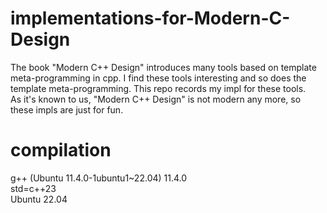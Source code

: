# implementations-for-Modern-C-Design
The book "Modern C++ Design" introduces many tools based on template meta-programming in cpp. I find these tools interesting and so does the template meta-programming.
This repo records my impl for these tools.  
As it's known to us, "Modern C++ Design" is not modern any more, so these impls are just for fun.  
# compilation
g++ (Ubuntu 11.4.0-1ubuntu1~22.04) 11.4.0  
std=c++23  
Ubuntu 22.04
